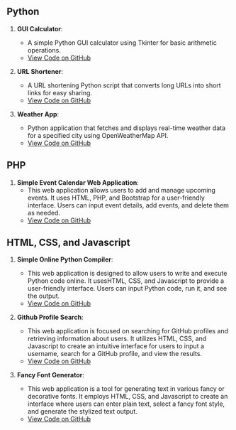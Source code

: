 ## Python

1. **GUI Calculator**:
   - A simple Python GUI calculator using Tkinter for basic arithmetic operations.
   - [View Code on GitHub](https://github.com/Sreeju7733/projects/blob/main/gui-calculator.py)

2. **URL Shortener**:
   - A URL shortening Python script that converts long URLs into short links for easy sharing.
   - [View Code on GitHub](https://github.com/Sreeju7733/projects/blob/main/url-shortener.py)

3. **Weather App**:
   - Python application that fetches and displays real-time weather data for a specified city using OpenWeatherMap API.
   - [View Code on GitHub](https://github.com/Sreeju7733/projects/blob/main/weather-app.py)



## PHP

1. **Simple Event Calendar Web Application**:
   - This web application allows users to add and manage upcoming events. It uses HTML, PHP, and Bootstrap for a user-friendly interface. Users can input event details, add events, and delete them as needed.
   - [View Code on GitHub](https://github.com/Sreeju7733/projects/blob/main/weather-app.php)

  

## HTML, CSS, and Javascript

1. **Simple Online Python Compiler**:
   - This web application is designed to allow users to write and execute Python code online. It usesHTML, CSS, and Javascript to provide a user-friendly interface. Users can input Python code, run it, and see the output.
   - [View Code on GitHub](https://github.com/Sreeju7733/projects/blob/main/online-python-compiler.html)

2. **Github Profile Search**:
   - This web application is focused on searching for GitHub profiles and retrieving information about users. It utilizes HTML, CSS, and Javascript to create an intuitive interface for users to input a username, search for a GitHub profile, and view the results.
   - [View Code on GitHub](https://github.com/Sreeju7733/projects/blob/main/github-profile-search.html)

3. **Fancy Font Generator**:
   - This web application is a tool for generating text in various fancy or decorative fonts. It employs HTML, CSS, and Javascript to create an interface where users can enter plain text, select a fancy font style, and generate the stylized text output.
   - [View Code on GitHub](https://github.com/Sreeju7733/projects/blob/main/fancy-font-generator.html)
